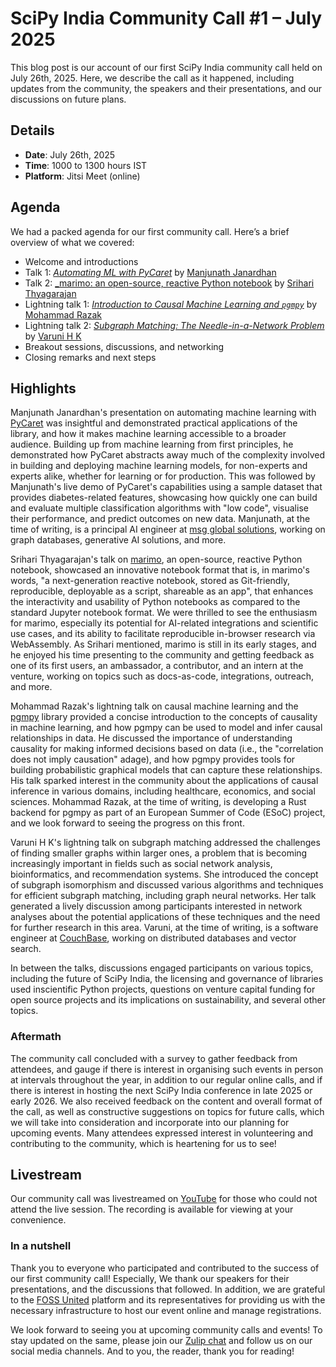 # SciPy India Community Call #1 – July 2025

This blog post is our account of our first SciPy India community call held on July 26th, 2025. Here, we describe the call as it happened, including updates from the community, the speakers and their presentations, and our discussions on future plans.

## Details

- **Date**: July 26th, 2025
- **Time**: 1000 to 1300 hours IST
- **Platform**: Jitsi Meet (online)

## Agenda

We had a packed agenda for our first community call. Here’s a brief overview of what we covered:

- Welcome and introductions
- Talk 1: [_Automating ML with PyCaret_](https://github.com/scipy-india/proposal-reviewing/issues/6) by [Manjunath Janardhan](https://www.linkedin.com/in/manjunath-janardhan-54a5537/)
- Talk 2: [\_marimo: an open-source, reactive Python notebook](https://github.com/scipy-india/proposal-reviewing/issues/10) by [Srihari Thyagarajan](https://www.linkedin.com/in/srihari-thyagarajan/)
- Lightning talk 1: [_Introduction to Causal Machine Learning and `pgmpy`_](https://github.com/scipy-india/proposal-reviewing/issues/12) by [Mohammad Razak](https://www.linkedin.com/in/marazakw/)
- Lightning talk 2: [_Subgraph Matching: The Needle-in-a-Network Problem_](https://github.com/scipy-india/proposal-reviewing/issues/13) by [Varuni H K](https://www.linkedin.com/in/varunihk/)
- Breakout sessions, discussions, and networking
- Closing remarks and next steps

## Highlights

Manjunath Janardhan's presentation on automating machine learning with [PyCaret](https://pycaret.org/) was insightful and demonstrated practical applications of the library, and how it makes machine learning accessible to a broader audience. Building up from machine learning from first principles, he demonstrated how PyCaret abstracts away much of the complexity involved in building and deploying machine learning models, for non-experts and experts alike, whether for learning or for production. This was followed by Manjunath's live demo of PyCaret's capabilities using a sample dataset that provides diabetes-related features, showcasing how quickly one can build and evaluate multiple classification algorithms with "low code", visualise their performance, and predict outcomes on new data. Manjunath, at the time of writing, is a principal AI engineer at [msg global solutions](https://www.msg-global.com/), working on graph databases, generative AI solutions, and more.

Srihari Thyagarajan's talk on [marimo](https://marimo.io/), an open-source, reactive Python notebook, showcased an innovative notebook format that is, in marimo's words, "a next-generation reactive notebook, stored as Git-friendly, reproducible, deployable as a script, shareable as an app", that enhances the interactivity and usability of Python notebooks as compared to the standard Jupyter notebook format. We were thrilled to see the enthusiasm for marimo, especially its potential for AI-related integrations and scientific use cases, and its ability to facilitate reproducible in-browser research via WebAssembly. As Srihari mentioned, marimo is still in its early stages, and he enjoyed his time presenting to the community and getting feedback as one of its first users, an ambassador, a contributor, and an intern at the venture, working on topics such as docs-as-code, integrations, outreach, and more.

<!-- FIXME: verify this -->
Mohammad Razak's lightning talk on causal machine learning and the [pgmpy](https://pgmpy.org/) library provided a concise introduction to the concepts of causality in machine learning, and how pgmpy can be used to model and infer causal relationships in data. He discussed the importance of understanding causality for making informed decisions based on data (i.e., the "correlation does not imply causation" adage), and how pgmpy provides tools for building probabilistic graphical models that can capture these relationships. His talk sparked interest in the community about the applications of causal inference in various domains, including healthcare, economics, and social sciences. Mohammad Razak, at the time of writing, is developing a Rust backend for pgmpy as part of an European Summer of Code (ESoC) project, and we look forward to seeing the progress on this front.

<!-- FIXME: verify this -->
Varuni H K's lightning talk on subgraph matching addressed the challenges of finding smaller graphs within larger ones, a problem that is becoming increasingly important in fields such as social network analysis, bioinformatics, and recommendation systems. She introduced the concept of subgraph isomorphism and discussed various algorithms and techniques for efficient subgraph matching, including graph neural networks. Her talk generated a lively discussion among participants interested in network analyses about the potential applications of these techniques and the need for further research in this area. Varuni, at the time of writing, is a software engineer at [CouchBase](https://www.couchbase.com/), working on distributed databases and vector search.

In between the talks, discussions engaged participants on various topics, including the future of SciPy India, the licensing and governance of libraries used inscientific Python projects, questions on venture capital funding for open source projects and its implications on sustainability, and several other topics.

### Aftermath

The community call concluded with a survey to gather feedback from attendees, and gauge if there is interest in organising such events in person at intervals throughout the year, in addition to our regular online calls, and if there is interest in hosting the next SciPy India conference in late 2025 or early 2026. We also received feedback on the content and overall format of the call, as well as constructive suggestions on topics for future calls, which we will take into consideration and incorporate into our planning for upcoming events. Many attendees expressed interest in volunteering and contributing to the community, which is heartening for us to see!

## Livestream

Our community call was livestreamed on [YouTube](https://www.youtube.com/watch?v=FCSsohzaP4s) for those who could not attend the live session. The recording is available for viewing at your convenience.

### In a nutshell

Thank you to everyone who participated and contributed to the success of our first community call! Especially, We thank our speakers for their presentations, and the discussions that followed. In addition, we are grateful to the [FOSS United](https://fossunited.org/) platform and its representatives for providing us with the necessary infrastructure to host our event online and manage registrations.

We look forward to seeing you at upcoming community calls and events! To stay updated on the same, please join our [Zulip chat](https://scipy-india.github.io/contact.html/) and follow us on our social media channels. And to you, the reader, thank you for reading!
